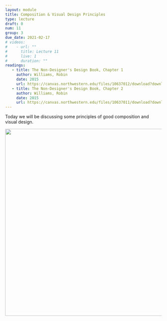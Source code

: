 ```yaml
---
layout: module
title: Composition & Visual Design Principles
type: lecture
draft: 0
num: 11
group: 3
due_date: 2021-02-17
# videos:
#    - url: ""
#      title: Lecture 11
#      live: 1
#      duration: ""
readings:
   - title: The Non-Designer's Design Book, Chapter 1
     author: Williams, Robin
     date: 2015
     url: https://canvas.northwestern.edu/files/10637012/download?download_frd=1
   - title: The Non-Designer's Design Book, Chapter 2
     author: Williams, Robin
     date: 2015
     url: https://canvas.northwestern.edu/files/10637011/download?download_frd=1
---
```


Today we will be discussing some principles of good composition and visual design.

<img style="width:600px;display:block;margin:auto;" src="/winter2021/assets/images/composition.png" />